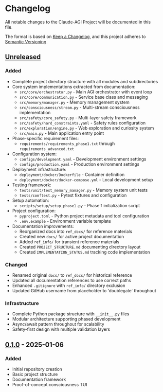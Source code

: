# Changelog

All notable changes to the Claude-AGI Project will be documented in this file.

The format is based on [Keep a Changelog](https://keepachangelog.com/en/1.1.0/),
and this project adheres to [Semantic Versioning](https://semver.org/spec/v2.0.0.html).

## [Unreleased]

### Added
- Complete project directory structure with all modules and subdirectories
- Core system implementations extracted from documentation:
  - `src/core/orchestrator.py` - Main AGI orchestrator with event loop
  - `src/core/communication.py` - Service base class and messaging
  - `src/memory/manager.py` - Memory management system
  - `src/consciousness/stream.py` - Multi-stream consciousness implementation
  - `src/safety/core_safety.py` - Multi-layer safety framework
  - `src/safety/hard_constraints.yaml` - Safety rules configuration
  - `src/exploration/engine.py` - Web exploration and curiosity system
  - `src/main.py` - Main application entry point
- Phase-specific requirement files:
  - `requirements/requirements_phase1.txt` through `requirements_advanced.txt`
- Configuration system:
  - `configs/development.yaml` - Development environment settings
  - `configs/production.yaml` - Production environment settings
- Deployment infrastructure:
  - `deployment/docker/Dockerfile` - Container definition
  - `deployment/docker/docker-compose.yml` - Local development setup
- Testing framework:
  - `tests/unit/test_memory_manager.py` - Memory system unit tests
  - `tests/conftest.py` - Pytest fixtures and configuration
- Setup automation:
  - `scripts/setup/setup_phase1.py` - Phase 1 initialization script
- Project configuration:
  - `pyproject.toml` - Python project metadata and tool configuration
  - `.env.example` - Environment variable template
- Documentation improvements:
  - Reorganized docs into `ref_docs/` for reference materials
  - Created new `docs/` for active project documentation
  - Added `ref_info/` for transient reference materials
  - Created `PROJECT_STRUCTURE.md` documenting directory layout
  - Created `IMPLEMENTATION_STATUS.md` tracking code implementation

### Changed
- Renamed original `docs/` to `ref_docs/` for historical reference
- Updated all documentation references to use correct paths
- Enhanced `.gitignore` with `ref_info/` directory exclusion
- Updated GitHub username from placeholder to 'doublegate' throughout

### Infrastructure
- Complete Python package structure with `__init__.py` files
- Modular architecture supporting phased development
- Async/await pattern throughout for scalability
- Safety-first design with multiple validation layers

## [0.1.0] - 2025-01-06

### Added
- Initial repository creation
- Basic project structure
- Documentation framework
- Proof-of-concept consciousness TUI

[Unreleased]: https://github.com/doublegate/Claude-AGI/compare/v0.1.0...HEAD
[0.1.0]: https://github.com/doublegate/Claude-AGI/releases/tag/v0.1.0